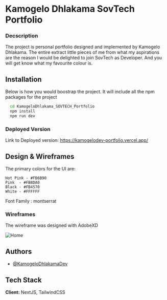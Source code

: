 
# Kamogelo Dhlakama SovTech Portfolio
### Decscription
The project is personal portfolio designed and implemented by Kamogelo Dhlakama. 
The entire extract little pieces of me from what my aspirations are the reason I would be delighted to join SovTech as Developer. And you will get know what my favourite colour is.



## Installation

Below is how you would boostrap the project. It will include all the npm packages for the project

```bash
  cd KamogeloDhlakama_SOVTECH_Portfolio
  npm install 
  npm run dev
```

### Deployed Version
Link to Deployed version: https://kamogelodev-portfolio.vercel.app/

## Design & Wireframes


The primary colors for the UI are:

    Hot Pink - #FB6B90
    Pink  - #FB8DA0
    Black - #FB4570
    White - #FFFFFF



Font Family : montserrat 

### Wireframes
The wireframe was designed with AdobeXD

![Home](https://user-images.githubusercontent.com/88157102/202920809-c05d5ff6-3e91-4716-86c4-a0e5884723df.svg)


## Authors

- [@KamogeloDhlakamaDev](https://github.com/KamogeloDhlakamaDev)


## Tech Stack

**Client:** NextJS, TailwindCSS



